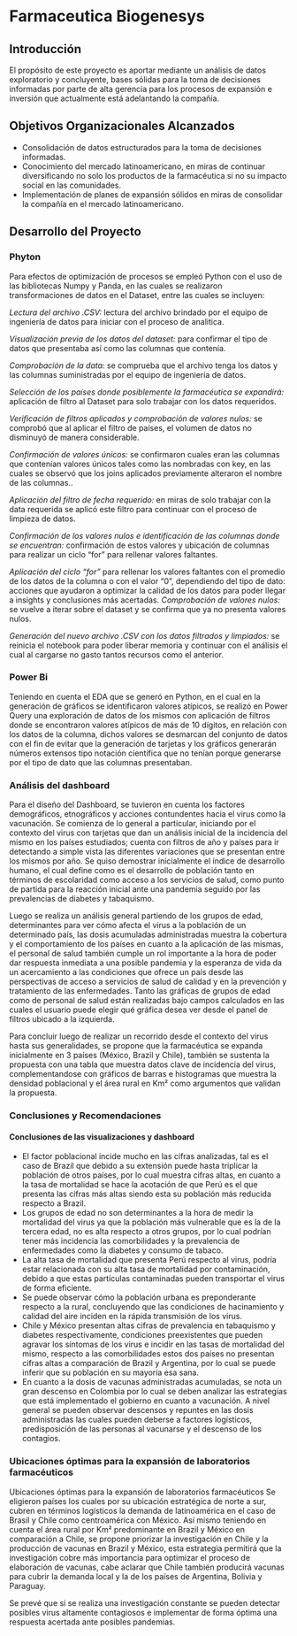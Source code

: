 # Farmaceutica Biogenesys

## Introducción
El propósito de este proyecto es aportar mediante un análisis de datos exploratorio y concluyente, bases sólidas para la toma de decisiones informadas por parte de alta gerencia para los procesos de expansión e inversión que actualmente está adelantando la compañía. 

## Objetivos Organizacionales Alcanzados
- Consolidación de datos estructurados para la toma de decisiones informadas.
- Conocimiento del mercado latinoamericano, en miras de continuar diversificando no solo los productos de la farmacéutica si no su impacto social en las comunidades. 
- Implementación de planes de expansión sólidos en miras de consolidar la compañía en el mercado latinoamericano.

## Desarrollo del Proyecto

### Phyton
Para efectos de optimización de procesos se empleó Python con el uso de las bibliotecas Numpy y Panda, en las cuales se realizaron transformaciones de datos en el Dataset, entre las cuales se incluyen:

*Lectura del archivo .CSV:* lectura del archivo brindado por el equipo de ingeniería de datos para iniciar con el proceso de analitica. 

*Visualización previa de los datos del dataset:* para confirmar el tipo de datos que presentaba así como las columnas que contenía.

*Comprobación de la data:* se comprueba que el archivo tenga los datos y las columnas suministradas por el equipo de ingeniería de datos.

*Selección de los países donde posiblemente la farmacéutica se expandirá:* aplicación de filtro al Dataset para solo trabajar con los datos requeridos.

*Verificación de filtros aplicados y comprobación de valores nulos:* se comprobó que al aplicar el filtro de países, el volumen de datos no disminuyó de manera considerable. 

*Confirmación de valores únicos:* se confirmaron cuales eran las columnas que contenían valores únicos tales como las nombradas con key, en las cuales se observó que los joins aplicados previamente alteraron el nombre de las columnas..  

*Aplicación del filtro de fecha requerido:* en miras de solo trabajar con la data requerida se aplicó este filtro para continuar con el proceso de limpieza de datos. 

*Confirmación de los valores nulos e identificación de las columnas donde se encuentran:* confirmación de estos valores y ubicación de columnas para realizar un ciclo “for” para rellenar valores faltantes. 

*Aplicación del ciclo “for”* para rellenar los valores faltantes con el promedio de los datos de la columna o con el valor “0”, dependiendo del tipo de dato: acciones que ayudaron a optimizar la calidad de los datos para poder llegar a insights y conclusiones más acertadas.
*Comprobación de valores nulos:* se vuelve a iterar sobre el dataset y se confirma que ya no presenta valores nulos. 

*Generación del nuevo archivo .CSV con los datos filtrados y limpiados:* se reinicia el notebook para poder liberar memoria y continuar con el análisis el cual al cargarse no gasto tantos recursos como el anterior. 

### Power Bi
Teniendo en cuenta el EDA que se generó en Python, en el cual en la generación de gráficos se identificaron valores atípicos, se realizó en Power Query una exploración de datos de los mismos con aplicación de filtros donde se encontraron valores atípicos de más de 10 dígitos, en relación con los datos de la columna, dichos valores se desmarcan del conjunto de datos con el fin de evitar que la generación de tarjetas y los gráficos generarán números extensos tipo notación científica que no tenían porque generarse por el tipo de dato que las columnas presentaban.

### Análisis del dashboard

Para el diseño del Dashboard, se tuvieron en cuenta los factores demográficos, etnográficos y acciones contundentes hacia el virus como la vacunación. 
Se comienza de lo general a particular, iniciando por el contexto del virus con tarjetas que dan un análisis inicial de la incidencia del mismo en los países estudiados; cuenta con filtros de año y países para ir detectando a simple vista  las diferentes variaciones que se presentan entre los mismos por año.  Se quiso demostrar inicialmente el índice de desarrollo humano, el cual define como es el desarrollo de población tanto en términos de escolaridad como acceso a los servicios de salud, como punto de partida para la reacción inicial ante una pandemia seguido por las prevalencias de diabetes y tabaquismo.

Luego se realiza un análisis general partiendo de los grupos de edad, determinantes para ver cómo afecta el virus a la población de un determinado país, las dosis acumuladas administradas muestra la cobertura y el comportamiento de los países en cuanto a la aplicación de las mismas, el personal de salud también cumple un rol importante  a la hora de poder dar respuesta inmediata a una posible pandemia y la esperanza de vida da un acercamiento a las condiciones que ofrece un país desde las perspectivas de acceso a servicios de salud de calidad y en la prevención y tratamiento de las enfermedades. Tanto las gráficas de grupos de edad como de personal de salud están realizadas bajo campos calculados en las cuales el usuario puede elegir qué gráfica desea ver desde el panel de filtros ubicado a la izquierda. 

Para concluir luego de realizar un recorrido desde el contexto del virus hasta sus generalidades, se propone que la farmacéutica se expanda inicialmente en 3 países (México, Brazil y Chile), también se sustenta la propuesta con una tabla que muestra datos clave de incidencia del virus, complementandose con gráficos de barras e histogramas que muestra la densidad poblacional y el área rural en Km² como argumentos que validan la propuesta. 

### Conclusiones y Recomendaciones

#### Conclusiones de las visualizaciones y dashboard

- El factor poblacional incide mucho en las cifras analizadas, tal es el caso de Brazil que debido a su extensión puede hasta triplicar la población de otros países, por lo cual muestra cifras altas, en cuanto a la tasa de mortalidad se hace la acotación de que Perú es el que presenta las cifras más altas siendo esta su población más reducida respecto a Brazil.
- Los grupos de edad no son determinantes a la hora de medir la mortalidad del virus ya que la población más vulnerable que es la de la tercera edad, no es alta respecto a otros grupos, por lo cual podrían tener más incidencia las comorbilidades y la prevalencia de enfermedades como la diabetes y consumo de tabaco.
- La alta tasa de mortalidad que presenta Perú respecto al virus, podría estar relacionada con su alta tasa de mortalidad por contaminación, debido a que estas partículas contaminadas pueden transportar el virus de forma eficiente.
- Se puede observar cómo la población urbana es preponderante respecto a la rural, concluyendo que las condiciones de hacinamiento y calidad del aire inciden en la rápida transmisión de los virus.
- Chile y México presentan altas cifras de prevalencia en tabaquismo y diabetes respectivamente, condiciones preexistentes que pueden agravar los síntomas de los virus e incidir en las tasas de mortalidad del mismo, respecto a las comorbilidades estos dos países no presentan cifras altas a comparación de Brazil y Argentina, por lo cual se puede inferir que su población en su mayoría esa sana.
- En cuanto a la dosis de vacunas administradas acumuladas, se nota un gran descenso en Colombia por lo cual se deben analizar las estrategias que está implementado el gobierno en cuanto a vacunación. A nivel general se pueden observar descensos y repuntes en las dosis administradas las cuales pueden deberse a factores logísticos, predisposición de las personas al vacunarse y el descenso de los contagios.

### Ubicaciones óptimas para la expansión de laboratorios farmacéuticos

Ubicaciones óptimas para la expansión de laboratorios farmacéuticos
Se eligieron países los cuales por su ubicación estratégica de norte a sur, cubren en términos logísticos la demanda de latinoamérica en el caso de Brasil y Chile como centroamérica  con México. Así mismo teniendo en cuenta el área rural por Km² predominante en Brazil y México en comparación a Chile, se propone priorizar la investigación en Chile y la producción de vacunas en Brazil y México, esta estrategia permitirá que la investigación cobre más importancia para optimizar el proceso de elaboración de vacunas, cabe aclarar que Chile también producirá vacunas para cubrir la demanda local y la de los países de Argentina, Bolivia y Paraguay. 

Se prevé que si se realiza una investigación constante se pueden detectar posibles virus altamente contagiosos e implementar de forma óptima una respuesta acertada ante posibles pandemias. 





